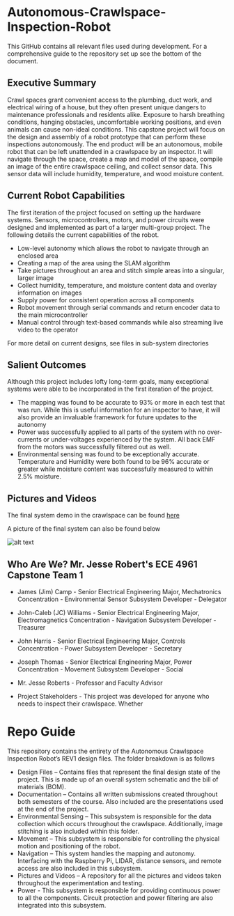 # Autonomous-Crawlspace-Inspection-Robot
This GitHub contains all relevant files used during development. For a comprehensive guide to the repository set up see the bottom of the document.
## Executive Summary
Crawl spaces grant convenient access to the plumbing, duct work, and electrical wiring of a house, but they often present unique dangers to maintenance professionals and residents alike. Exposure to harsh breathing conditions, hanging obstacles, uncomfortable working positions, and even animals can cause non-ideal conditions. This capstone project will focus on the design and assembly of a robot prototype that can perform these inspections autonomously. The end product will be an autonomous, mobile robot that can be left unattended in a crawlspace by an inspector. It will navigate through the space, create a map and model of the space, compile an image of the entire crawlspace ceiling, and collect sensor data. This sensor data will include humidity, temperature, and wood moisture content.

## Current Robot Capabilities
The first iteration of the project focused on setting up the hardware systems. Sensors, microcontrollers, motors, and power circuits were designed and implemented as part of a larger multi-group project. The following details the current capabilities of the robot.

* Low-level autonomy which allows the robot to navigate through an enclosed area
* Creating a map of the area using the SLAM algorithm
* Take pictures throughout an area and stitch simple areas into a singular, larger image
* Collect humidity, temperature, and moisture content data and overlay information on images
* Supply power for consistent operation across all components
* Robot movement through serial commands and return encoder data to the main microcontroller
* Manual control through text-based commands while also streaming live video to the operator

For more detail on current designs, see files in sub-system directories

## Salient Outcomes
Although this project includes lofty long-term goals, many exceptional systems were able to be incorporated in the first iteration of the project.
* The mapping was found to be accurate to 93% or more in each test that was run. While this is useful information for an inspector to have, it will also provide an invaluable framework for future updates to the autonomy
* Power was successfully applied to all parts of the system with no over-currents or under-voltages experienced by the system. All back EMF from the motors was successfully filtered out as well.
* Environmental sensing was found to be exceptionally accurate. Temperature and Humidity were both found to be 96% accurate or greater while moisture content was successfully measured to within 2.5% moisture.

## Pictures and Videos
The final system demo in the crawlspace can be found [here](https://www.youtube.com/watch?v=mYopD1X_bd8&t=9s)

A picture of the final system can also be found below 

![alt text]( https://github.com/ECE-4961-Capstone-Team-1-Spring-Fall-22/Autonomous-Crawlspace-Inspection-Robot/blob/main/Pictures%20and%20Videos/Croomba_Final_Image.PNG)

## Who Are We? Mr. Jesse Robert's ECE 4961 Capstone Team 1

* James (Jim) Camp - Senior Electrical Engineering Major, Mechatronics Concentration - Environmental Sensor Subsystem Developer - Delegator 
* John-Caleb (JC) Williams - Senior Electrical Engineering Major, Electromagnetics Concentration - Navigation Subsystem Developer - Treasurer
* John Harris - Senior Electrical Engineering Major, Controls Concentration - Power Subsystem Developer - Secretary
* Joseph Thomas - Senior Electrical Engineering Major, Power Concentration - Movement Subsystem Developer - Social 

* Mr. Jesse Roberts - Professor and Faculty Advisor

* Project Stakeholders - This project was developed for anyone who needs to inspect their crawlspace. Whether

# Repo Guide
This repository contains the entirety of the Autonomous Crawlspace Inspection Robot’s REV1 design files. The folder breakdown is as follows
* Design Files – Contains files that represent the final design state of the project. This is made up of an overall system schematic and the bill of materials (BOM).
* Documentation – Contains all written submissions created throughout both semesters of the course. Also included are the presentations used at the end of the project.
* Environmental Sensing – This subsystem is responsible for the data collection which occurs throughout the crawlspace. Additionally, image stitching is also included within this folder.
* Movement – This subsystem is responsible for controlling the physical motion and positioning of the robot. 
* Navigation – This system handles the mapping and autonomy. Interfacing with the Raspberry Pi, LIDAR, distance sensors, and remote access are also included in this subsystem.
* Pictures and Videos – A repository for all the pictures and videos taken throughout the experimentation and testing.
* Power - This subsystem is responsible for providing continuous power to all the components. Circuit protection and power filtering are also integrated into this subsystem.




